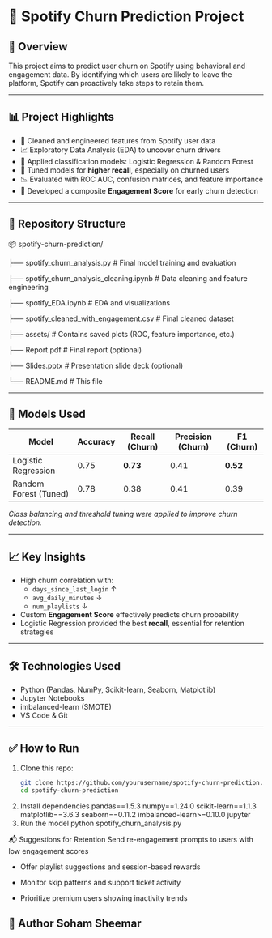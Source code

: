 # 🎵 Spotify Churn Prediction Project

## 📌 Overview
This project aims to predict user churn on Spotify using behavioral and engagement data. By identifying which users are likely to leave the platform, Spotify can proactively take steps to retain them.

---

## 📊 Project Highlights

- 📁 Cleaned and engineered features from Spotify user data
- 📈 Exploratory Data Analysis (EDA) to uncover churn drivers
- 🤖 Applied classification models: Logistic Regression & Random Forest
- 🎯 Tuned models for **higher recall**, especially on churned users
- 📉 Evaluated with ROC AUC, confusion matrices, and feature importance
- 🧠 Developed a composite **Engagement Score** for early churn detection

---

## 📂 Repository Structure

📦 spotify-churn-prediction/

├── spotify_churn_analysis.py # Final model training and evaluation

├── spotify_churn_analysis_cleaning.ipynb # Data cleaning and feature engineering

├── spotify_EDA.ipynb # EDA and visualizations

├── spotify_cleaned_with_engagement.csv # Final cleaned dataset

├── assets/ # Contains saved plots (ROC, feature importance, etc.)

├── Report.pdf # Final report (optional)

├── Slides.pptx # Presentation slide deck (optional)

└── README.md # This file


---

## 🧪 Models Used

| Model               | Accuracy | Recall (Churn) | Precision (Churn) | F1 (Churn) |
|---------------------|----------|----------------|--------------------|------------|
| Logistic Regression | 0.75     | **0.73**        | 0.41               | **0.52**   |
| Random Forest (Tuned)| 0.78     | 0.38            | 0.41               | 0.39       |

*Class balancing and threshold tuning were applied to improve churn detection.*

---

## 📈 Key Insights

- High churn correlation with:
  - `days_since_last_login` ↑
  - `avg_daily_minutes` ↓
  - `num_playlists` ↓
- Custom **Engagement Score** effectively predicts churn probability
- Logistic Regression provided the best **recall**, essential for retention strategies

---

## 🛠 Technologies Used

- Python (Pandas, NumPy, Scikit-learn, Seaborn, Matplotlib)
- Jupyter Notebooks
- imbalanced-learn (SMOTE)
- VS Code & Git

---

## ✅ How to Run

1. Clone this repo:
   ```bash
   git clone https://github.com/yourusername/spotify-churn-prediction.git
   cd spotify-churn-prediction
2. Install dependencies
   pandas==1.5.3
numpy==1.24.0
scikit-learn==1.1.3
matplotlib==3.6.3
seaborn==0.11.2
imbalanced-learn>=0.10.0
jupyter
3. Run the model
   python spotify_churn_analysis.py

📬 Suggestions for Retention
Send re-engagement prompts to users with low engagement scores

- Offer playlist suggestions and session-based rewards

- Monitor skip patterns and support ticket activity

- Prioritize premium users showing inactivity trends

📌 Author
Soham Sheemar
---
